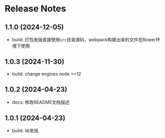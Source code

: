 # Release Notes

## 1.1.0 (2024-12-05)
- build: 打包发版直接使用`src`目录源码，webpack构建出来的文件在Bower环境下使用

## 1.0.3 (2024-11-30)
- build: change engines node >=12

## 1.0.2 (2024-04-23)
- docs: 修改README文档描述

## 1.0.1 (2024-04-23)
- build: lib发版
